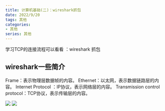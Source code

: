 ```yaml
---
title: 计算机基础(二)：wireshark抓包
date: 2022/9/20
tags: 其他
categories: 
- 其他
series: 其他
---
```


学习TCP的连接流程可以看看 ：wireshark 抓包

## wireshark一些简介

Frame：表示物理层数据帧的内容。
Ethernet：以太网，表示数据链路层的内容。
Internet Protocol ：IP协议，表示网络层的内容。
Transmission control protocol：TCP协议，表示传输层的内容。

![](https://pic1.zhimg.com/80/v2-00d15ac4d9330fe999caeb810f21b5ec_720w.jpg)
![](https://pic3.zhimg.com/80/v2-665cc7ef9713d15dc2b6903beee648a6_720w.jpg)

